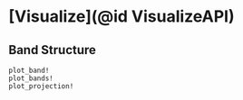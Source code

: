 # [Visualize](@id VisualizeAPI)

## Band Structure

```@docs
plot_band!
plot_bands!
plot_projection!
```
